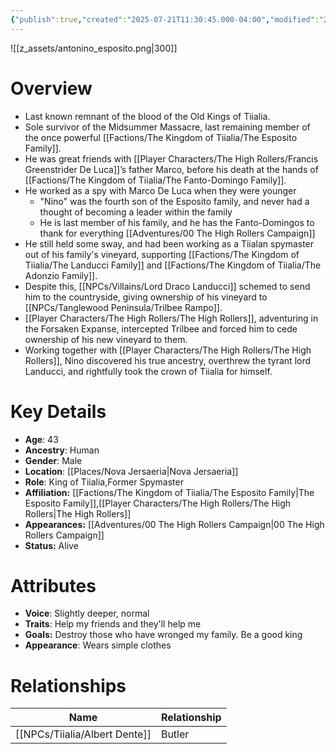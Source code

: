```yaml
---
{"publish":true,"created":"2025-07-21T11:30:45.000-04:00","modified":"2025-10-17T10:24:12.596-04:00","cssclasses":""}
---
```


![[z_assets/antonino_esposito.png|300]]

# Overview
- Last known remnant of the blood of the Old Kings of Tiialia.
- Sole survivor of the Midsummer Massacre, last remaining member of the once powerful [[Factions/The Kingdom of Tiialia/The Esposito Family]].
- He was great friends with [[Player Characters/The High Rollers/Francis Greenstrider De Luca]]’s father Marco, before his death at the hands of [[Factions/The Kingdom of Tiialia/The Fanto-Domingo Family]].
- He worked as a spy with Marco De Luca when they were younger
	- "Nino" was the fourth son of the Esposito family, and never had a thought of becoming a leader within the family
	- He is last member of his family, and he has the Fanto-Domingos to thank for everything
[[Adventures/00 The High Rollers Campaign]]
- He still held some sway, and had been working as a Tiialan spymaster out of his family's vineyard, supporting [[Factions/The Kingdom of Tiialia/The Landucci Family]] and [[Factions/The Kingdom of Tiialia/The Adonzio Family]].
- Despite this, [[NPCs/Villains/Lord Draco Landucci]] schemed to send him to the countryside, giving ownership of his vineyard to [[NPCs/Tanglewood Peninsula/Trilbee Rampo]].
- [[Player Characters/The High Rollers/The High Rollers]], adventuring in the Forsaken Expanse, intercepted Trilbee and forced him to cede ownership of his new vineyard to them.
- Working together with [[Player Characters/The High Rollers/The High Rollers]], Nino discovered his true ancestry, overthrew the tyrant lord Landucci, and rightfully took the crown of Tiialia for himself.

# Key Details
- **Age**: 43
- **Ancestry**: Human
- **Gender**: Male
- **Location**: [[Places/Nova Jersaeria\|Nova Jersaeria]]
- **Role**: King of Tiialia,Former Spymaster
- **Affiliation:** [[Factions/The Kingdom of Tiialia/The Esposito Family\|The Esposito Family]],[[Player Characters/The High Rollers/The High Rollers\|The High Rollers]]
- **Appearances:** [[Adventures/00 The High Rollers Campaign\|00 The High Rollers Campaign]]
- **Status:** Alive

# Attributes
- **Voice**: Slightly deeper, normal
- **Traits**: Help my friends and they'll help me
- **Goals:** Destroy those who have wronged my family. Be a good king
- **Appearance**: Wears simple clothes

# Relationships

| Name             | Relationship |
| ---------------- | ------------ |
| [[NPCs/Tiialia/Albert Dente]] | Butler       |
